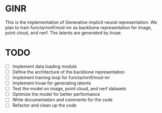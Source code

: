 # GINR
This is the implementation of Generative implicit neural representation.
We plan to train functa/mnif/mod-inr as backbone representation for image, point cloud, and nerf.
The latents are generated by lnvae.

# TODO
- [ ] Implement data loading module
- [ ] Define the architecture of the backbone representation
- [ ] Implement training loop for functa/mnif/mod-inr
- [ ] Implement lnvae for generating latents
- [ ] Test the model on image, point cloud, and nerf datasets
- [ ] Optimize the model for better performance
- [ ] Write documentation and comments for the code
- [ ] Refactor and clean up the code
